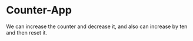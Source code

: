 # Counter-App
We can increase the counter and decrease it, and also can increase by ten and then reset it.
